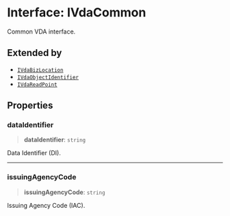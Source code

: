 # Interface: IVdaCommon

Common VDA interface.

## Extended by

- [`IVdaBizLocation`](IVdaBizLocation.md)
- [`IVdaObjectIdentifier`](IVdaObjectIdentifier.md)
- [`IVdaReadPoint`](IVdaReadPoint.md)

## Properties

### dataIdentifier

> **dataIdentifier**: `string`

Data Identifier (DI).

***

### issuingAgencyCode

> **issuingAgencyCode**: `string`

Issuing Agency Code (IAC).
